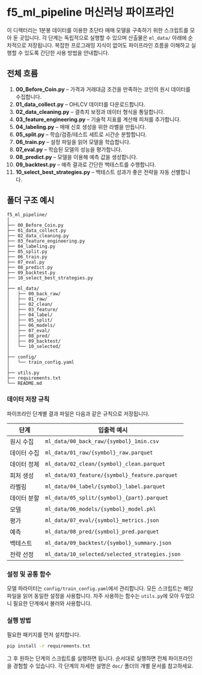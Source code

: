 # f5_ml_pipeline 머신러닝 파이프라인

이 디렉터리는 1분봉 데이터를 이용한 초단타 매매 모델을 구축하기 위한 스크립트를 모아 둔 곳입니다.
각 단계는 독립적으로 실행할 수 있으며 산출물은 `ml_data/` 아래에 순차적으로 저장됩니다.
복잡한 프로그래밍 지식이 없어도 파이프라인 흐름을 이해하고 실행할 수 있도록 간단한 사용 방법을 안내합니다.

## 전체 흐름
1. **00_Before_Coin.py** – 가격과 거래대금 조건을 만족하는 코인의 원시 데이터를 수집합니다.
2. **01_data_collect.py** – OHLCV 데이터를 다운로드합니다.
3. **02_data_cleaning.py** – 결측치 보정과 데이터 형식을 통일합니다.
4. **03_feature_engineering.py** – 기술적 지표를 계산해 피처를 추가합니다.
5. **04_labeling.py** – 매매 신호 생성을 위한 라벨을 만듭니다.
6. **05_split.py** – 학습/검증/테스트 세트로 시간순 분할합니다.
7. **06_train.py** – 설정 파일을 읽어 모델을 학습합니다.
8. **07_eval.py** – 학습된 모델의 성능을 평가합니다.
9. **08_predict.py** – 모델을 이용해 예측 값을 생성합니다.
10. **09_backtest.py** – 예측 결과로 간단한 백테스트를 수행합니다.
11. **10_select_best_strategies.py** – 백테스트 성과가 좋은 전략을 자동 선별합니다.

## 폴더 구조 예시
```
f5_ml_pipeline/
│
├── 00_Before_Coin.py
├── 01_data_collect.py
├── 02_data_cleaning.py
├── 03_feature_engineering.py
├── 04_labeling.py
├── 05_split.py
├── 06_train.py
├── 07_eval.py
├── 08_predict.py
├── 09_backtest.py
├── 10_select_best_strategies.py
│
├── ml_data/
│   ├── 00_back_raw/
│   ├── 01_raw/
│   ├── 02_clean/
│   ├── 03_feature/
│   ├── 04_label/
│   ├── 05_split/
│   ├── 06_models/
│   ├── 07_eval/
│   ├── 08_pred/
│   ├── 09_backtest/
│   └── 10_selected/
│
├── config/
│   └── train_config.yaml
│
├── utils.py
├── requirements.txt
└── README.md
```

### 데이터 저장 규칙
파이프라인 단계별 결과 파일은 다음과 같은 규칙으로 저장됩니다.

| 단계 | 입출력 예시 |
|------|-------------|
| 원시 수집 | `ml_data/00_back_raw/{symbol}_1min.csv` |
| 데이터 수집 | `ml_data/01_raw/{symbol}_raw.parquet` |
| 데이터 정제 | `ml_data/02_clean/{symbol}_clean.parquet` |
| 피처 생성 | `ml_data/03_feature/{symbol}_feature.parquet` |
| 라벨링 | `ml_data/04_label/{symbol}_label.parquet` |
| 데이터 분할 | `ml_data/05_split/{symbol}_{part}.parquet` |
| 모델 | `ml_data/06_models/{symbol}_model.pkl` |
| 평가 | `ml_data/07_eval/{symbol}_metrics.json` |
| 예측 | `ml_data/08_pred/{symbol}_pred.parquet` |
| 백테스트 | `ml_data/09_backtest/{symbol}_summary.json` |
| 전략 선정 | `ml_data/10_selected/selected_strategies.json` |

### 설정 및 공통 함수
모델 파라미터는 `config/train_config.yaml`에서 관리합니다.
모든 스크립트는 해당 파일을 읽어 동일한 설정을 사용합니다.
자주 사용하는 함수는 `utils.py`에 모아 두었으니 필요한 단계에서 불러와 사용합니다.

### 실행 방법
필요한 패키지를 먼저 설치합니다.
```bash
pip install -r requirements.txt
```
그 후 원하는 단계의 스크립트를 실행하면 됩니다.
순서대로 실행하면 전체 파이프라인을 경험할 수 있습니다.
각 단계의 자세한 설명은 `doc/` 폴더의 개별 문서를 참고하세요.
